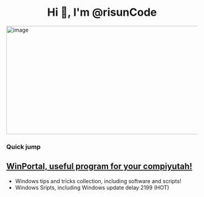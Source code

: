 <h1 align="center">Hi 👋, I'm @risunCode</h1>  
<img width="1020" height="286" alt="image" src="https://github.com/user-attachments/assets/1ff6c23a-2d85-43f1-844d-2a738e7a543f" />


### Quick jump 
## [WinPortal, useful program for your compiyutah!](https://github.com/risunCode/WinPortal)
- Windows tips and tricks collection, including software and scripts!
- Windows Sripts, including Windows update delay 2199 (HOT) 


 

<!-- << wtf is docsify, github readme is alr the docs 🗿>> -->

